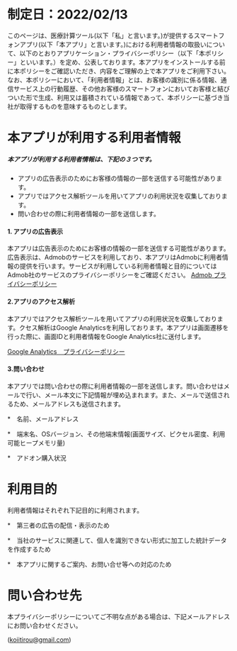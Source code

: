 # 制定日：2022/02/13
このページは、医療計算ツール(以下「私」と言います。)が提供するスマートフォンアプリ(以下「本アプリ」と言います。)における利用者情報の取扱いについて、以下のとおりアプリケーション・プライバシーポリシー（以下「本ポリシー」といいます。）を定め、公表しております。本アプリをインストールする前に本ポリシーをご確認いただき、内容をご理解の上で本アプリをご利用下さい。
なお、本ポリシーにおいて、「利用者情報」とは、お客様の識別に係る情報、通信サービス上の行動履歴、その他お客様のスマートフォンにおいてお客様と結びついた形で生成、利用又は蓄積されている情報であって、本ポリシーに基づき当社が取得するものを意味するものとします。

# 本アプリが利用する利用者情報
 
##### 本アプリが利用する利用者情報は、下記の３つです。
* アプリの広告表示のためにお客様の情報の一部を送信する可能性があります。
* アプリではアクセス解析ツールを用いてアプリの利用状況を収集しております。
* 問い合わせの際に利用者情報の一部を送信します。

#### 1. アプリの広告表示
本アプリは広告表示のためにお客様の情報の一部を送信する可能性があります。広告表示は、Admobのサービスを利用しており、本アプリはAdmobに利用者情報の提供を行います。サービスが利用している利用者情報と目的についてはAdmob社のサービスのプライバシーポリシーをご確認ください。
[Admob プライバシーポリシー](https://policies.google.com/technologies/partner-sites) 

#### 2.アプリのアクセス解析
本アプリではアクセス解析ツールを用いてアプリの利用状況を収集しております。クセス解析はGoogle Analyticsを利用しております。本アプリは画面遷移を行った際に、画面IDと利用者情報をGoogle Analytics社に送付します。

[Google Analytics　プライバシーポリシー](https://policies.google.com/technologies/partner-sites)

#### 3.問い合わせ
本アプリでは問い合わせの際に利用者情報の一部を送信します。問い合わせはメールで行い、メール本文に下記情報が埋め込まれます。また、メールで送信されるため、メールアドレスも送信されます。

*　名前、メールアドレス

*　端末名、OSバージョン、その他端末情報(画面サイズ、ピクセル密度、利用可能ヒープメモリ量)

*　アドオン購入状況

# 利用目的
利用者情報はそれぞれ下記目的に利用されます。

*　第三者の広告の配信・表示のため

*　当社のサービスに関連して、個人を識別できない形式に加工した統計データを作成するため

*　本アプリに関するご案内、お問い合せ等への対応のため

# 問い合わせ先
本プライバシーポリシーについてご不明な点がある場合は、下記メールアドレスにお問い合わせください。

(<koiitirou@gmail.com>)
